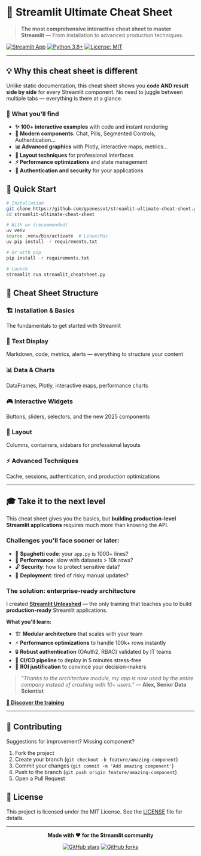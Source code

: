 # 🚀 Streamlit Ultimate Cheat Sheet

> **The most comprehensive interactive cheat sheet to master Streamlit** — From installation to advanced production techniques.

[![Streamlit App](https://static.streamlit.io/badges/streamlit_badge_black_white.svg)](https://your-app-url.streamlit.app)
[![Python 3.8+](https://img.shields.io/badge/python-3.8+-blue.svg)](https://www.python.org/downloads/)
[![License: MIT](https://img.shields.io/badge/License-MIT-yellow.svg)](https://opensource.org/licenses/MIT)

---

## 💡 Why this cheat sheet is different

Unlike static documentation, this cheat sheet shows you **code AND result side by side** for every Streamlit component. No need to juggle between multiple tabs — everything is there at a glance.

### 🎯 What you'll find

- **✨ 100+ interactive examples** with code and instant rendering
- **🎨 Modern components**: Chat, Pills, Segmented Controls, Authentication...
- **📊 Advanced graphics** with Plotly, interactive maps, metrics...
- **🔧 Layout techniques** for professional interfaces
- **⚡ Performance optimizations** and state management
- **🔐 Authentication and security** for your applications

## 🚀 Quick Start

```bash
# Installation
git clone https://github.com/gpenessot/streamlit-ultimate-cheat-sheet.git
cd streamlit-ultimate-cheat-sheet

# With uv (recommended)
uv venv
source .venv/bin/activate  # Linux/Mac
uv pip install -r requirements.txt

# Or with pip
pip install -r requirements.txt

# Launch
streamlit run streamlit_cheatsheet.py
```

## 📖 Cheat Sheet Structure

### 🏗️ **Installation & Basics**
The fundamentals to get started with Streamlit

### 📝 **Text Display**
Markdown, code, metrics, alerts — everything to structure your content

### 📊 **Data & Charts**
DataFrames, Plotly, interactive maps, performance charts

### 🎮 **Interactive Widgets**
Buttons, sliders, selectors, and the new 2025 components

### 🎨 **Layout**
Columns, containers, sidebars for professional layouts

### ⚡ **Advanced Techniques**
Cache, sessions, authentication, and production optimizations

---

## 🎓 Take it to the next level

This cheat sheet gives you the basics, but **building production-level Streamlit applications** requires much more than knowing the API.

### Challenges you'll face sooner or later:
- 🍝 **Spaghetti code**: your `app.py` is 1000+ lines?
- 🐌 **Performance**: slow with datasets > 10k rows?
- 🔓 **Security**: how to protect sensitive data?
- 🚀 **Deployment**: tired of risky manual updates?

### The solution: enterprise-ready architecture

I created **[Streamlit Unleashed](https://www.mes-formations-data.fr/formation/streamlit-unleashed)** — the only training that teaches you to build **production-ready** Streamlit applications.

**What you'll learn:**
- 🏗️ **Modular architecture** that scales with your team
- ⚡ **Performance optimizations** to handle 100k+ rows instantly
- 🔒 **Robust authentication** (OAuth2, RBAC) validated by IT teams
- 🔄 **CI/CD pipeline** to deploy in 5 minutes stress-free
- 💼 **ROI justification** to convince your decision-makers

> *"Thanks to the architecture module, my app is now used by the entire company instead of crashing with 10+ users."* — **Alex, Senior Data Scientist**

**[🚀 Discover the training](https://www.mes-formations-data.fr/formation/streamlit-unleashed)**

---

## 🤝 Contributing

Suggestions for improvement? Missing component?

1. Fork the project
2. Create your branch (`git checkout -b feature/amazing-component`)
3. Commit your changes (`git commit -m 'Add amazing component'`)
4. Push to the branch (`git push origin feature/amazing-component`)
5. Open a Pull Request

## 📄 License

This project is licensed under the MIT License. See the [LICENSE](LICENSE) file for details.

---

<div align="center">

**Made with ❤️ for the Streamlit community**

[![GitHub stars](https://img.shields.io/github/stars/gpenessot/streamlit-ultimate-cheat-sheet?style=social)](https://github.com/gpenessot/streamlit-ultimate-cheat-sheet/stargazers)
[![GitHub forks](https://img.shields.io/github/forks/gpenessot/streamlit-ultimate-cheat-sheet?style=social)](https://github.com/gpenessot/streamlit-ultimate-cheat-sheet/network/members)

</div>